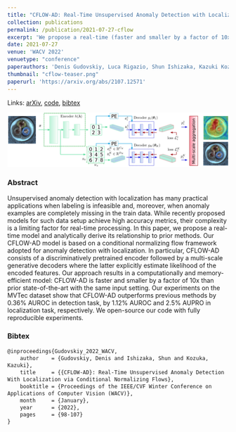 ```yaml
---
title: "CFLOW-AD: Real-Time Unsupervised Anomaly Detection with Localization via Conditional Normalizing Flows"
collection: publications
permalink: /publication/2021-07-27-cflow
excerpt: 'We propose a real-time (faster and smaller by a factor of 10x than prior state-of-the-art) model for unsupervised anomaly detection and analytically derive its relationship to prior methods. Our CFLOW-AD model is based on a conditional normalizing flow framework adopted for anomaly detection with localization.'
date: 2021-07-27
venue: 'WACV 2022'
venuetype: "conference"
paperauthors: 'Denis Gudovskiy, Luca Rigazio, Shun Ishizaka, Kazuki Kozuka'
thumbnail: "cflow-teaser.png"
paperurl: 'https://arxiv.org/abs/2107.12571'
---
```


Links: [arXiv](https://arxiv.org/abs/2107.12571), [code](https://github.com/gudovskiy/cflow-ad), [bibtex](#bibtex)

![CFLOW-AD](/images/cflow.png)

### Abstract
Unsupervised anomaly detection with localization has many practical applications when labeling is infeasible and, moreover, when anomaly examples are completely missing in the train data. While recently proposed models for such data setup achieve high accuracy metrics, their complexity is a limiting factor for real-time processing. In this paper, we propose a real-time model and analytically derive its relationship to prior methods. Our CFLOW-AD model is based on a conditional normalizing flow framework adopted for anomaly detection with localization. In particular, CFLOW-AD consists of a discriminatively pretrained encoder followed by a multi-scale generative decoders where the latter explicitly estimate likelihood of the encoded features. Our approach results in a computationally and memory-efficient model: CFLOW-AD is faster and smaller by a factor of 10x than prior state-of-the-art with the same input setting. Our experiments on the MVTec dataset show that CFLOW-AD outperforms previous methods by 0.36% AUROC in detection task, by 1.12% AUROC and 2.5% AUPRO in localization task, respectively. We open-source our code with fully reproducible experiments.

### Bibtex
```
@inproceedings{Gudovskiy_2022_WACV,
    author    = {Gudovskiy, Denis and Ishizaka, Shun and Kozuka, Kazuki},
    title     = {{CFLOW-AD}: Real-Time Unsupervised Anomaly Detection With Localization via Conditional Normalizing Flows},
    booktitle = {Proceedings of the IEEE/CVF Winter Conference on Applications of Computer Vision (WACV)},
    month     = {January},
    year      = {2022},
    pages     = {98-107}
}
```

